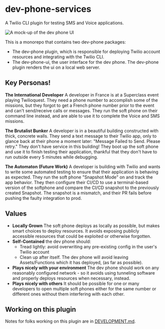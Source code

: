 # dev-phone-services

A Twilio CLI plugin for testing SMS and Voice applications.

![A mock-up of the dev phone UI](https://user-images.githubusercontent.com/8594375/162187067-33f8e50e-64f9-4bd0-8cdb-ac10b2ff9b63.png)

This is a monorepo that contains two dev-phone packages:

* The dev-phone plugin, which is responsible for deploying Twilio account resources and integrating with the Twilio CLI.
* The dev-phone-ui, the user interface for the dev phone. The dev-phone plugin renders the ui on a local web server.

## Key Personas!


**The International Developer**
A developer in France is at a Superclass event playing Twilioquest. They need a phone number to accomplish some of the missions, but they forgot to get a French phone number prior to the event and can't send/receive calls or messages. They run the soft phone on their command line instead, and are able to use it to complete the Voice and SMS missions.

**The Brutalist Bunker**
A developer is in a beautiful building constructed with thick, concrete walls. They send a text message to their Twilio app, only to glance back at their phone a moment later: "Message Failed to Send. Please retry." They don't have service in this building! They boot up the soft phone and use it to finish testing their application, thankful that they don't have to run outside every 5 minutes while debugging.

**The Automaton (Future Work)**
A developer is building with Twilio and wants to write some automated testing to ensure that their application is behaving as expected. They run the soft phone "Snapshot Mode" on and track the app behavior. They then configure their CI/CD to use a terminal-based version of the softphone and compare the CI/CD snapshot to the previously created Snapshot. The snapshot is a mismatch, and their PR fails before pushing the faulty integration to prod.

## Values

- **Locally Grown** The soft phone deploys as locally as possible, but makes smart choices to deploy resources. It avoids exposing publicly accessible resources that could be exploited or otherwise forgotten.
- **Self-Contained** the dev phone should:
    -   Tread lightly: avoid overwriting any pre-existing config in the user's Twilio account
    -   Clean up after itself. The dev phone will avoid leaving Assets/Functions which it has deployed, (as far as possible).
-   **Plays nicely with your environment** The dev phone should work on any reasonably configured network - so it avoids using tunneling software and properly deploys resources when necessary, instead.
-   **Plays nicely with others** It should be possible for one or many developers to open multiple soft phones either for the same number or different ones without them interfering with each other.


## Working on this plugin

Notes for folks working on this plugin are in [DEVELOPMENT.md](DEVELOPMENT.md).
